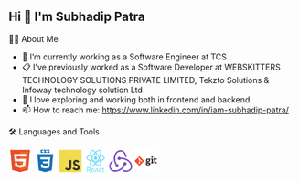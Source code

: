## Hi 👋 I'm Subhadip Patra

👩‍💻 About Me

- 💼 I’m currently working as a Software Engineer at TCS
- 📋 I've previously worked as a Software Developer at WEBSKITTERS TECHNOLOGY SOLUTIONS PRIVATE LIMITED, Tekzto Solutions & Infoway technology solution Ltd
- 🧭 I love exploring and working both in frontend and backend.
- 📫 How to reach me: https://www.linkedin.com/in/iam-subhadip-patra/

🛠️ Languages and Tools
<br/><br/>
<img src="https://github.com/devicons/devicon/blob/master/icons/html5/html5-original.svg" width="40" />
<img src="https://github.com/devicons/devicon/blob/master/icons/css3/css3-plain-wordmark.svg" width="40" />
<img src="https://github.com/devicons/devicon/blob/master/icons/javascript/javascript-original.svg" width="40" />
<img src="https://github.com/devicons/devicon/blob/master/icons/react/react-original-wordmark.svg" width="40" />
<img src="https://github.com/devicons/devicon/blob/master/icons/redux/redux-original.svg" width="40" />
<img src="https://github.com/devicons/devicon/blob/master/icons/git/git-original-wordmark.svg" width="40" />

